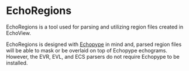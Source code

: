 # EchoRegions

EchoRegions is a tool used for parsing and utilizing region files created in EchoView.

EchoRegions is designed with [Echopype](https://github.com/OSOceanAcoustics/echopype) in mind and, parsed region files will be able to mask or be overlaid on top of Echopype echograms. However, the EVR, EVL, and ECS parsers do not require Echopype to be installed.